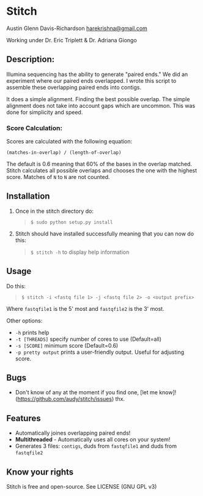 # Stitch

Austin Glenn Davis-Richardson
<harekrishna@gmail.com>

Working under Dr. Eric Triplett & Dr. Adriana Giongo

## Description:

Illumina sequencing has the ability to generate "paired ends."
We did an experiment where our paired ends overlapped.
I wrote this script to assemble these overlapping paired ends into contigs.

It does a simple alignment.  Finding the best possible overlap.  The simple
alignment does not take into account gaps which are uncommon.  This was done
for simplicity and speed.

### Score Calculation:

Scores are calculated with the following equation:

`(matches-in-overlap) / (length-of-overlap)`

The default is 0.6 meaning that 60% of the bases in the overlap matched.  Stitch calculates all possible overlaps and chooses the one with the highest score.  Matches of `N` to `N` are not counted.

## Installation

1. Once in the stitch directory do:
   > `$ sudo python setup.py install`

2. Stitch should have installed successfully meaning that you can now do this:
   > `$ stitch -h`
   to display help information

## Usage

Do this:

> `$ stitch -i <fastq file 1> -j <fastq file 2> -o <output prefix>`

Where `fastqfile1` is the 5' most and `fastqfile2` is the 3' most.

Other options:

 - `-h` prints help
 - `-t [THREADS]` specify number of cores to use (Default=all)
 - `-s [SCORE]` minimum score (Default=0.6)
 - `-p pretty output` prints a user-friendly output.  Useful for adjusting
   score.

## Bugs

 - Don't know of any at the moment
   if you find one, [let me know]!(https://github.com/audy/stitch/issues) thx.

## Features

 - Automatically joines overlapping paired ends!
 - **Multithreaded** - Automatically uses all cores on your system!
 - Generates 3 files: `contigs`, duds from `fastqfile1` and duds from
   `fastqfile2`

## Know your rights

Stitch is free and open-source.
See LICENSE (GNU GPL v3)
